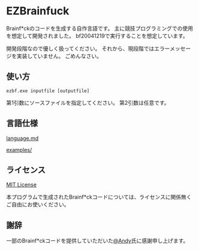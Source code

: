 # EZBrainfuck
Brainf*ckのコードを生成する自作言語です。
主に競技プログラミングでの使用を想定して開発されました。
bf20041219で実行することを想定しています。

開発段階なので優しく扱ってください。
それから、現段階ではエラーメッセージを実装していません。
ごめんなさい。

## 使い方
```
ezbf.exe inputfile [outputfile]
```
第1引数にソースファイルを指定してください。
第2引数は任意です。

## 言語仕様
[language.md](./language.md)

[examples/](./examples)

## ライセンス

[MIT License](./LICENSE)

本プログラムで生成されたBrainf*ckコードについては、ライセンスに関係無くご自由にお使いください。

## 謝辞

一部のBrainf*ckコードを提供していただいた[@Andy](https://gist.github.com/unidentifiedexe)氏に感謝申し上げます。
